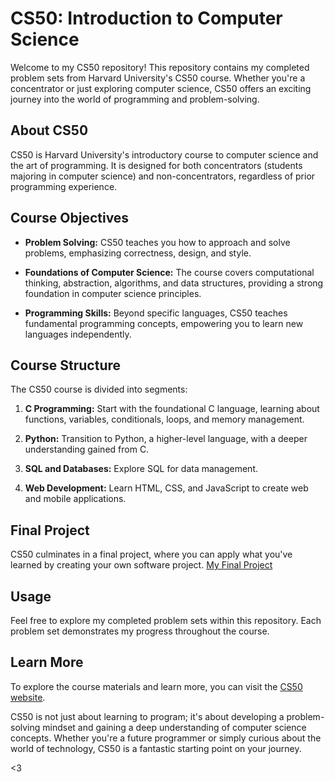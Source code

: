 # CS50: Introduction to Computer Science

Welcome to my CS50 repository! This repository contains my completed problem sets from Harvard University's CS50 course. Whether you're a concentrator or just exploring computer science, CS50 offers an exciting journey into the world of programming and problem-solving.

## About CS50

CS50 is Harvard University's introductory course to computer science and the art of programming. It is designed for both concentrators (students majoring in computer science) and non-concentrators, regardless of prior programming experience.

## Course Objectives

- **Problem Solving:** CS50 teaches you how to approach and solve problems, emphasizing correctness, design, and style.

- **Foundations of Computer Science:** The course covers computational thinking, abstraction, algorithms, and data structures, providing a strong foundation in computer science principles.

- **Programming Skills:** Beyond specific languages, CS50 teaches fundamental programming concepts, empowering you to learn new languages independently.

## Course Structure

The CS50 course is divided into segments:

1. **C Programming:** Start with the foundational C language, learning about functions, variables, conditionals, loops, and memory management.

2. **Python:** Transition to Python, a higher-level language, with a deeper understanding gained from C.

3. **SQL and Databases:** Explore SQL for data management.

4. **Web Development:** Learn HTML, CSS, and JavaScript to create web and mobile applications.

## Final Project

CS50 culminates in a final project, where you can apply what you've learned by creating your own software project.
[My Final Project](https://github.com/RealChoki/Personal-Projects/tree/main/Chess-Clock)

## Usage

Feel free to explore my completed problem sets within this repository. Each problem set demonstrates my progress throughout the course.

## Learn More

To explore the course materials and learn more, you can visit the [CS50 website](https://cs50.harvard.edu/x/2023/).

CS50 is not just about learning to program; it's about developing a problem-solving mindset and gaining a deep understanding of computer science concepts. Whether you're a future programmer or simply curious about the world of technology, CS50 is a fantastic starting point on your journey.

<3
